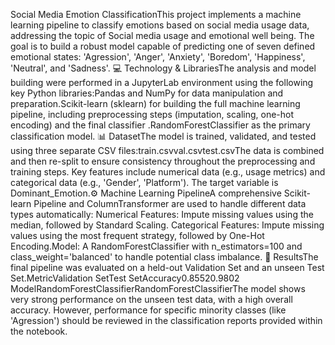 Social Media Emotion ClassificationThis project implements a machine learning pipeline to classify emotions based on social media usage data, addressing the topic of Social media usage and emotional well being.
The goal is to build a robust model capable of predicting one of seven defined emotional states: 'Agression', 'Anger', 'Anxiety', 'Boredom', 'Happiness', 'Neutral', and 'Sadness'.
💻 Technology & LibrariesThe analysis and model building were performed in a JupyterLab environment using the following key Python libraries:Pandas and NumPy for data manipulation and preparation.Scikit-learn (sklearn) for building the full machine learning pipeline, including preprocessing steps (imputation, scaling, one-hot encoding) and the final classifier
.RandomForestClassifier as the primary classification model.
📊 DatasetThe model is trained, validated, and tested using three separate CSV files:train.csvval.csvtest.csvThe data is combined and then re-split to ensure consistency throughout the preprocessing and training steps.
Key features include numerical data (e.g., usage metrics) and categorical data (e.g., 'Gender', 'Platform'). 
The target variable is Dominant_Emotion.⚙️ Machine Learning PipelineA comprehensive Scikit-learn Pipeline and ColumnTransformer are used to handle different data types automatically:
Numerical Features: Impute missing values using the median, followed by Standard Scaling.
Categorical Features: Impute missing values using the most frequent strategy, followed by One-Hot 
Encoding.Model: A RandomForestClassifier with n_estimators=100 and class_weight='balanced' to handle potential class imbalance.
🚀 ResultsThe final pipeline was evaluated on a held-out Validation Set and an unseen Test Set.MetricValidation SetTest SetAccuracy0.85520.9802
ModelRandomForestClassifierRandomForestClassifierThe model shows very strong performance on the unseen test data, with a high overall accuracy. However, performance for specific minority classes (like 'Agression') should be reviewed in the classification reports provided within the notebook.
